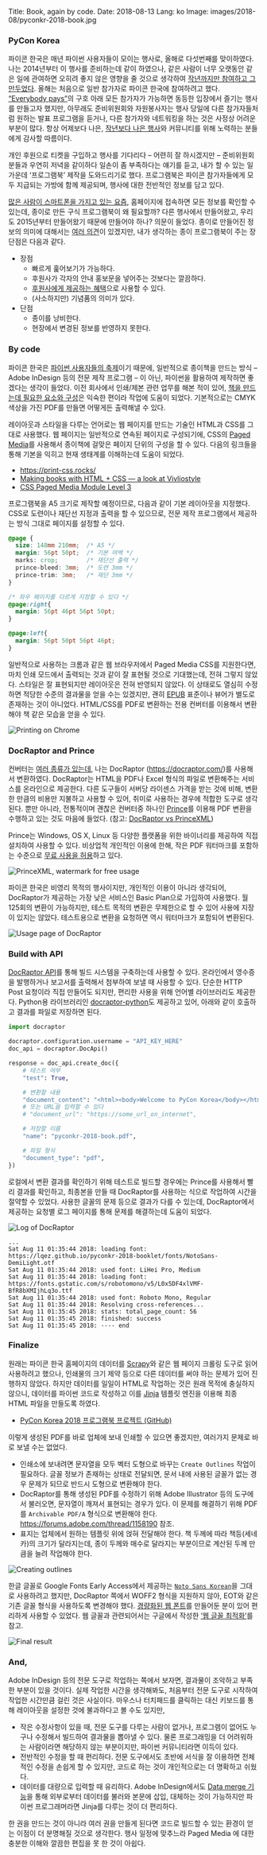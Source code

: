 Title: Book, again by code.
Date: 2018-08-13
Lang: ko
Image: images/2018-08/pyconkr-2018-book.jpg

### PyCon Korea

파이콘 한국은 매년 파이썬 사용자들이 모이는 행사로, 올해로 다섯번째를 맞이하였다. 나는 2014년부터 이 행사를 준비하는데 같이 하였으나, 같은 사람이 너무 오랫동안 같은 일에 관여하면 오히려 좋지 않은 영향을 줄 것으로 생각하여 [작년까지만 참여하고 그만두었다](http://lqez.github.io/blog/pycon-korea-2017-ended.html). 올해는 처음으로 일반 참가자로 파이콘 한국에 참여하려고 했다. [“Everybody pays”](http://blog.pycon.kr/2017/06/14/everybody-pays/)의 구호 아래 모든 참가자가 가능하면 동등한 입장에서 즐기는 행사를 만들고자 했지만, 아무래도 준비위원회와 자원봉사자는 행사 당일에 다른 참가자들처럼 원하는 발표 프로그램을 듣거나, 다른 참가자와 네트워킹을 하는 것은 사정상 어려운 부분이 많다. 항상 어제보다 나은, [작년보다 나은 행사](https://www.pycon.kr/2017/program/140)와 커뮤니티를 위해 노력하는 분들에게 감사할 따름이다.

개인 후원으로 티켓을 구입하고 행사를 기다리다 – 어련히 잘 하시겠지만 – 준비위원회 분들과 우연히 저녁을 같이하다 일손이 좀 부족하다는 얘기를 듣고, 내가 할 수 있는 일 가운데 ‘프로그램북’ 제작을 도와드리기로 했다. 프로그램북은 파이콘 참가자들에게 모두 지급되는 가방에 함께 제공되며, 행사에 대한 전반적인 정보를 담고 있다. 

[많은 사람이 스마트폰을 가지고 있는 요즘](http://www.etnews.com/20170701000026), 홈페이지에 접속하면 모든 정보를 확인할 수 있는데, 종이로 만든 구식 프로그램북이 왜 필요할까? 다른 행사에서 만들어왔고, 우리도 2015년부터 만들어왔기 때문에 만들어야 하나? 의문이 들었다. 종이로 만들어진 정보의 의미에 대해서는 [여러 의견](http://newspeppermint.com/2015/07/23/screen_reading/)이 있겠지만, 내가 생각하는 종이 프로그램북이 주는 장단점은 다음과 같다.

  - 장점
    - 빠르게 훑어보기가 가능하다.
    - 후원사가 각자의 안내 홍보문을 넣어주는 것보다는 깔끔하다.
    - [후원사에게 제공하는 혜택](https://www.pycon.kr/2018/about/sponsorship/)으로 사용할 수 있다.
    - (사소하지만) 기념품의 의미가 있다.
  - 단점
    - 종이를 낭비한다.
    - 현장에서 변경된 정보를 반영하지 못한다.


### By code

파이콘 한국은 [파이썬 사용자들의 축제](http://www.oss.kr/677685)이기 때문에, 일반적으로 종이책을 만드는 방식 – Adobe InDesign 등의 전문 제작 프로그램 – 이 아닌, 파이썬을 활용하여 제작하면 좋겠다는 생각이 들었다. 이전 회사에서 인쇄/제본 관련 업무를 해본 적이 있어, [책을 만드는데 필요한 요소와 구성](https://en.wikipedia.org/wiki/Book_design)은 익숙한 편이라 작업에 도움이 되었다. 기본적으로는 CMYK 색상을 가진 PDF를 만들면 어떻게든 출력해낼 수 있다.

레이아웃과 스타일을 다루는 언어로는 웹 페이지를 만드는 기술인 HTML과 CSS를 그대로 사용했다. 웹 페이지는 일반적으로 연속된 페이지로 구성되기에, CSS의 [Paged Media](https://developer.mozilla.org/ko/docs/Web/CSS/Paged_Media)를 사용해서 종이책에 걸맞은 페이지 단위의 구성을 할 수 있다. 다음의 링크들을 통해 기본을 익히고 현재 생태계를 이해하는데 도움이 되었다.

  - <https://print-css.rocks/>
  - [Making books with HTML + CSS — a look at Vivliostyle](https://www.pagedmedia.org/making-book-with-html-css-a-look-at-vivliostyle-part-1-page-layouts/)
  - [CSS Paged Media Module Level 3](https://www.w3.org/TR/css3-page/)

프로그램북을 A5 크기로 제작할 예정이므로, 다음과 같이 기본 레이아웃을 지정했다. CSS로 도련이나 재단선 지정과 출력을 할 수 있으므로, 전문 제작 프로그램에서 제공하는 방식 그대로 페이지를 설정할 수 있다.

```css
@page {
  size: 148mm 210mm;  /* A5 */
  margin: 56pt 50pt;  /* 기본 여백 */
  marks: crop;        /* 재단선 출력 */
  prince-bleed: 3mm;  /* 도련 3mm */
  prince-trim: 3mm;   /* 재단 3mm */
}

/* 좌우 페이지를 다르게 지정할 수 있다 */
@page:right{
  margin: 56pt 46pt 56pt 50pt;
}

@page:left{
  margin: 56pt 50pt 56pt 46pt;
}
```

일반적으로 사용하는 크롬과 같은 웹 브라우저에서 Paged Media CSS를 지원한다면, 마치 인쇄 모드에서 출력되는 것과 같이 잘 표현될 것으로 기대했는데, 전혀 그렇지 않았다. 스타일은 잘 표현되지만 레이아웃은 전혀 반영되지 않았다. 이 상태로도 열심히 수정하면 적당한 수준의 결과물을 얻을 수는 있겠지만, 괜히 [EPUB](https://ko.wikipedia.org/wiki/EPUB) 표준이나 뷰어가 별도로 존재하는 것이 아니었다. HTML/CSS를 PDF로 변환하는 전용 컨버터를 이용해서 변환해야 책 같은 모습을 얻을 수 있다.

![Printing on Chrome](./images/2018-08/chrome-print.jpg)


### DocRaptor and Prince

컨버터는 [여러 종류가 있는데](https://print-css.rocks/tools.html), 나는 DocRaptor (<https://docraptor.com/>)를 사용해서 변환하였다. DocRaptor는 HTML을 PDF나 Excel 형식의 파일로 변환해주는 서비스를 온라인으로 제공한다. 다른 도구들이 서버당 라이센스 가격을 받는 것에 비해, 변환한 만큼의 비용만 지불하고 사용할 수 있어, 취미로 사용하는 경우에 적합한 도구로 생각된다. 뿐만 아니라, 전통적이며 괜찮은 컨버터중 하나인 [Prince](https://www.princexml.com/)를 이용해 PDF 변환을 수행하고 있는 것도 마음에 들었다. (참고: [DocRaptor vs PrinceXML](https://docraptor.com/blog/docraptor-vs-princexml/))

Prince는 Windows, OS X, Linux 등 다양한 플랫폼을 위한 바이너리를 제공하여 직접 설치하여 사용할 수 있다. 비상업적 개인적인 이용에 한해, 작은 PDF 워터마크를 포함하는 수준으로 [무료 사용을 허용](https://www.princexml.com/download/)하고 있다. 

![PrinceXML, watermark for free usage](./images/2018-08/princexml-free.jpg)

파이콘 한국은 비영리 목적의 행사이지만, 개인적인 이용이 아니라 생각되어, DocRaptor가 제공하는 가장 낮은 서비스인 Basic Plan으로 가입하여 사용했다. 월 125회의 변환이 가능하지만, 테스트 목적의 변환은 무제한으로 할 수 있어 사용에 지장이 있지는 않았다. 테스트용으로 변환을 요청하면 역시 워터마크가 포함되어 변환된다.

![Usage page of DocRaptor](./images/2018-08/docraptor-usage.png)


### Build with API

[DocRaptor API](https://docraptor.com/documentation/api)를 통해 빌드 시스템을 구축하는데 사용할 수 있다. 온라인에서 영수증을 발행하거나 보고서를 출력해서 첨부하여 보낼 때 사용할 수 있다. 단순한 HTTP Post 요청이라 직접 만들어도 되지만, 편리한 사용을 위해 언어별 라이브러리도 제공한다. Python용 라이브러리인 [docraptor-python](https://github.com/docraptor/docraptor-python)도 제공하고 있어, 아래와 같이 호출하고 결과를 파일로 저장하면 된다.

```python
import docraptor

docraptor.configuration.username = "API_KEY_HERE"
doc_api = docraptor.DocApi()

response = doc_api.create_doc({
    # 테스트 여부
    "test": True,

    # 변환할 내용
    "document_content": "<html><body>Welcome to PyCon Korea</body></html>",
    # 또는 URL을 입력할 수 있다
    # "document_url": "https://some_url_on_internet",

    # 저장할 이름
    "name": "pyconkr-2018-book.pdf",

    # 파일 형식
    "document_type": "pdf",
})
```

로컬에서 변환 결과를 확인하기 위해 테스트로 빌드할 경우에는 Prince를 사용해서 빨리 결과를 확인하고, 최종본을 만들 때 DocRaptor를 사용하는 식으로 작업하여 시간을 절약할 수 있었다. 사용한 글꼴의 문제 등으로 결과가 다를 수 있는데, DocRaptor에서 제공하는 요청별 로그 페이지를 통해 문제를 해결하는데 도움이 되었다.

![Log of DocRaptor](./images/2018-08/docraptor-log.png)

```
...
Sat Aug 11 01:35:44 2018: loading font: https://lqez.github.io/pyconkr-2018-booklet/fonts/NotoSans-DemiLight.otf
Sat Aug 11 01:35:44 2018: used font: LiHei Pro, Medium
Sat Aug 11 01:35:44 2018: loading font: https://fonts.gstatic.com/s/robotomono/v5/L0x5DF4xlVMF-BfR8bXMIjhLq3o.ttf
Sat Aug 11 01:35:44 2018: used font: Roboto Mono, Regular
Sat Aug 11 01:35:44 2018: Resolving cross-references...
Sat Aug 11 01:35:45 2018: stats: total_page_count: 56
Sat Aug 11 01:35:45 2018: finished: success
Sat Aug 11 01:35:45 2018: ---- end
```


### Finalize

원래는 파이콘 한국 홈페이지의 데이터를 [Scrapy](https://scrapy.org/)와 같은 웹 페이지 크롤링 도구로 읽어 사용하려고 했으나, 인쇄물의 크기 제약 등으로 다른 데이터를 써야 하는 문제가 있어 진행하지 않았다. 하지만 데이터를 일일이 HTML로 작업하는 것은 원래 목적에 충실하지 않으니, 데이터를 파이썬 코드로 작성하고 이를 [Jinja](http://jinja.pocoo.org/) 템플릿 엔진을 이용해 최종 HTML 파일을 만들도록 하였다.

  - [PyCon Korea 2018 프로그램북 프로젝트 (GitHub)](https://github.com/lqez/pyconkr-2018-booklet)

이렇게 생성된 PDF를 바로 업체에 보내 인쇄할 수 있으면 좋겠지만, 여러가지 문제로 바로 보낼 수는 없었다.

  - 인쇄소에 보내려면 문자열을 모두 벡터 도형으로 바꾸는 `Create Outlines` 작업이 필요하다. 글꼴 정보가 존재하는 상태로 전달되면, 문서 내에 사용된 글꼴가 없는 경우 문제가 되므로 반드시 도형으로 변환해야 한다.
  - DocRaptor를 통해 생성된 PDF를 수정하기 위해 Adobe Illustrator 등의 도구에서 불러오면, 문자열이 깨져서 표현되는 경우가 있다. 이 문제를 해결하기 위해 PDF를 `Archivable PDF/A` 형식으로 변환해야 한다. <https://forums.adobe.com/thread/1158190> 참조.
  - 표지는 업체에서 원하는 템플릿 위에 얹혀 전달해야 한다. 책 두께에 따라 책등(세네카)의 크기가 달라지는데, 종이 두께와 매수로 달라지는 부분이므로 계산된 두께 만큼을 늘려 작업해야 한다.
  
![Creating outlines](./images/2018-08/create-outlines.png)

한글 글꼴로 Google Fonts Early Access에서 제공하는 [`Noto Sans Korean`](https://fonts.google.com/earlyaccess#Noto+Sans+KR)을 그대로 사용하려고 했지만, DocRaptor 쪽에서 WOFF2 형식을 지원하지 않아, EOT와 같은 기존 글꼴 형식을 사용하도록 변경해야 했다. [경량화된 웹 폰트](https://github.com/bswkr/noto-sans-korean-webfont)를 만들어둔 분이 있어 편리하게 사용할 수 있었다. 웹 글꼴과 관련되어서는 구글에서 작성한 [‘웹 글꼴 최적화’](https://developers.google.com/web/fundamentals/performance/optimizing-content-efficiency/webfont-optimization?hl=ko)를 참고.

![Final result](./images/2018-08/pyconkr-2018-book.jpg)


### And,

Adobe InDesign 등의 전문 도구로 작업하는 쪽에서 보자면, 결과물이 조악하고 부족한 부분이 있을 것이다. 실제 작업한 시간을 생각해봐도, 처음부터 전문 도구로 시작하여 작업한 시간만큼 걸린 것은 사실이다. 마우스나 터치패드를 클릭하는 대신 키보드를 통해 레이아웃을 설정한 것에 불과하다고 볼 수도 있지만,

  - 작은 수정사항이 있을 때, 전문 도구를 다루는 사람이 없거나, 프로그램이 없어도 누구나 수정해서 빌드하여 결과물을 뽑아낼 수 있다. 물론 프로그래밍을 더 어려워하는 사람이라면 해당하지 않는 부분이지만, 파이썬 커뮤니티라면 이득이 있다.
  - 전반적인 수정을 할 때 편리하다. 전문 도구에서도 초반에 서식을 잘 이용하면 전체적인 수정을 손쉽게 할 수 있지만, 코드로 하는 것이 개인적으로는 더 명확하고 쉬웠다.
  - 데이터를 대량으로 입력할 때 유리하다. Adobe InDesign에서도 [Data merge 기능](https://helpx.adobe.com/indesign/using/data-merge.html)을 통해 외부로부터 데이터를 불러와 본문에 삽입, 대체하는 것이 가능하지만 파이썬 프로그래머라면 Jinja를 다루는 것이 더 편리하다.

한 권을 만드는 것이 아니라 여러 권을 만들게 된다면 코드로 빌드할 수 있는 환경이 얻는 이점이 더 분명해질 것으로 생각한다. 행사 일정에 맞추느라 Paged Media 에 대한 충분한 이해와 깔끔한 편집을 못 한 것이 아쉽다. 
